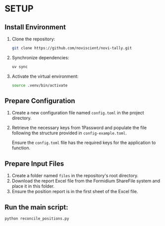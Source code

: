 # SETUP

## Install Environment

1. Clone the repository:

   ```bash
   git clone https://github.com/noviscient/novi-tally.git
   ```

2. Synchronize dependencies:

   ```bash
   uv sync
   ```

3. Activate the virtual environment:

   ```bash
   source .venv/bin/activate
   ```

## Prepare Configuration

1. Create a new configuration file named `config.toml` in the project directory.
2. Retrieve the necessary keys from 1Password and populate the file following the structure provided in `config-example.toml`.

   Ensure the `config.toml` file has the required keys for the application to function.

## Prepare Input Files

1. Create a folder named `files` in the repository's root directory.
2. Download the report Excel file from the Formidium ShareFile system and place it in this folder.
3. Ensure the position report is in the first sheet of the Excel file.

## Run the main script:

   ```bash
   python reconcile_positions.py
   ```
